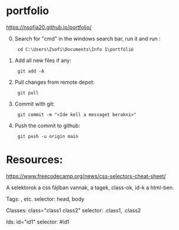 # portfolio
https://nsofia20.github.io/portfolio/

0. Search for "cmd" in the windows search bar, run it and run :

        cd C:\Users\Zsofi\Documents\Info 1\portfólió
        
1. Add all new files if any:

        git add -A

2. Pull changes from remote depot:

        git pull

3. Commit with git:

        git commit -m "<Ide kell a messaget berakni>"

4. Push the commit to github:

        git push -u origin main
        
# Resources:

https://www.freecodecamp.org/news/css-selectors-cheat-sheet/

A selektorok a css fájlban vannak, a tagek, class-ok, id-k a html-ben.

Tags: <head>,<body> etc. 
   selector: head, body

Classes: class="class1 class2"
  selector: .class1, .class2

Ids: id="id1"
  selector: #id1

